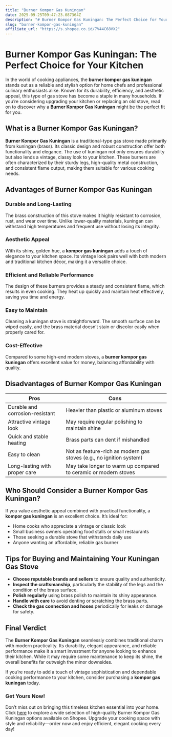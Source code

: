 ```yaml
---
title: "Burner Kompor Gas Kuningan"
date: 2025-09-25T09:47:23.087364Z
description: "# Burner Kompor Gas Kuningan: The Perfect Choice for Your Kitchen..."
slug: "burner-kompor-gas-kuningan"
affiliate_url: "https://s.shopee.co.id/7V44C68VX2"
---
```

# Burner Kompor Gas Kuningan: The Perfect Choice for Your Kitchen

In the world of cooking appliances, the **burner kompor gas kuningan** stands out as a reliable and stylish option for home chefs and professional culinary enthusiasts alike. Known for its durability, efficiency, and aesthetic appeal, this type of gas stove has become a staple in many households. If you’re considering upgrading your kitchen or replacing an old stove, read on to discover why a **Burner Kompor Gas Kuningan** might be the perfect fit for you.

## What is a Burner Kompor Gas Kuningan?

**Burner Kompor Gas Kuningan** is a traditional-type gas stove made primarily from kuningan (brass). Its classic design and robust construction offer both functionality and elegance. The use of kuningan not only ensures durability but also lends a vintage, classy look to your kitchen. These burners are often characterized by their sturdy legs, high-quality metal construction, and consistent flame output, making them suitable for various cooking needs.

## Advantages of Burner Kompor Gas Kuningan

### Durable and Long-Lasting

The brass construction of this stove makes it highly resistant to corrosion, rust, and wear over time. Unlike lower-quality materials, kuningan can withstand high temperatures and frequent use without losing its integrity.

### Aesthetic Appeal

With its shiny, golden hue, a **kompor gas kuningan** adds a touch of elegance to your kitchen space. Its vintage look pairs well with both modern and traditional kitchen décor, making it a versatile choice.

### Efficient and Reliable Performance

The design of these burners provides a steady and consistent flame, which results in even cooking. They heat up quickly and maintain heat effectively, saving you time and energy.

### Easy to Maintain

Cleaning a kuningan stove is straightforward. The smooth surface can be wiped easily, and the brass material doesn’t stain or discolor easily when properly cared for.

### Cost-Effective

Compared to some high-end modern stoves, a **burner kompor gas kuningan** offers excellent value for money, balancing affordability with quality.

## Disadvantages of Burner Kompor Gas Kuningan

| Pros | Cons |
| --- | --- |
| Durable and corrosion-resistant | Heavier than plastic or aluminum stoves |
| Attractive vintage look | May require regular polishing to maintain shine |
| Quick and stable heating | Brass parts can dent if mishandled |
| Easy to clean | Not as feature-rich as modern gas stoves (e.g., no ignition system) |
| Long-lasting with proper care | May take longer to warm up compared to ceramic or modern stoves |

## Who Should Consider a Burner Kompor Gas Kuningan?

If you value aesthetic appeal combined with practical functionality, a **kompor gas kuningan** is an excellent choice. It’s ideal for:

- Home cooks who appreciate a vintage or classic look
- Small business owners operating food stalls or small restaurants
- Those seeking a durable stove that withstands daily use
- Anyone wanting an affordable, reliable gas burner

## Tips for Buying and Maintaining Your Kuningan Gas Stove

- **Choose reputable brands and sellers** to ensure quality and authenticity.
- **Inspect the craftsmanship**, particularly the stability of the legs and the condition of the brass surface.
- **Polish regularly** using brass polish to maintain its shiny appearance.
- **Handle with care** to avoid denting or scratching the brass parts.
- **Check the gas connection and hoses** periodically for leaks or damage for safety.

## Final Verdict

The **Burner Kompor Gas Kuningan** seamlessly combines traditional charm with modern practicality. Its durability, elegant appearance, and reliable performance make it a smart investment for anyone looking to enhance their kitchen. While it may require some maintenance to keep its shine, the overall benefits far outweigh the minor downsides.

If you’re ready to add a touch of vintage sophistication and dependable cooking performance to your kitchen, consider purchasing a **kompor gas kuningan** today.

### Get Yours Now!

Don’t miss out on bringing this timeless kitchen essential into your home. Click [here](https://s.shopee.co.id/7V44C68VX2) to explore a wide selection of high-quality Burner Kompor Gas Kuningan options available on Shopee. Upgrade your cooking space with style and reliability—order now and enjoy efficient, elegant cooking every day!